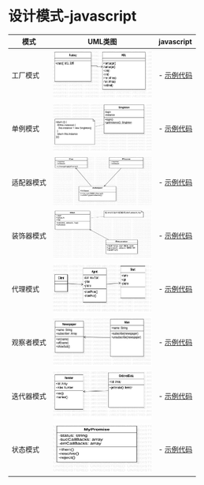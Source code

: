 # 设计模式-javascript

| 模式 | UML类图 | javascript |
| ------ | ------ | ------ |
| 工厂模式 | <img src="https://github.com/wqzwh/DesignPattern_javascript/blob/master/src/工厂模式/Main.png" width="200" height="100" /> | - [示例代码](https://github.com/wqzwh/DesignPattern_javascript/blob/master/src/工厂模式/index.js) |
| 单例模式 | <img src="https://github.com/wqzwh/DesignPattern_javascript/blob/master/src/单例模式/Main.png" width="200" height="100" /> | - [示例代码](https://github.com/wqzwh/DesignPattern_javascript/blob/master/src/单例模式/index.js) |
| 适配器模式 | <img src="https://github.com/wqzwh/DesignPattern_javascript/blob/master/src/适配器模式/Main.png" width="200" height="100" /> | - [示例代码](https://github.com/wqzwh/DesignPattern_javascript/blob/master/src/适配器模式/index.js) |
| 装饰器模式 | <img src="https://github.com/wqzwh/DesignPattern_javascript/blob/master/src/装饰器模式/Main.png" width="200" height="100" /> | - [示例代码](https://github.com/wqzwh/DesignPattern_javascript/blob/master/src/装饰器模式/index.js) |
| 代理模式 | <img src="https://github.com/wqzwh/DesignPattern_javascript/blob/master/src/代理模式/Main.png" width="200" height="100" /> | - [示例代码](https://github.com/wqzwh/DesignPattern_javascript/blob/master/src/代理模式/index.js) |
| 观察者模式 | <img src="https://github.com/wqzwh/DesignPattern_javascript/blob/master/src/观察者模式/Main.png" width="200" height="100" /> | - [示例代码](https://github.com/wqzwh/DesignPattern_javascript/blob/master/src/观察者模式/index.js) |
| 迭代器模式 | <img src="https://github.com/wqzwh/DesignPattern_javascript/blob/master/src/迭代器模式/Main.png" width="200" height="100" /> | - [示例代码](https://github.com/wqzwh/DesignPattern_javascript/blob/master/src/迭代器模式/index.js) |
| 状态模式 | <img src="https://github.com/wqzwh/DesignPattern_javascript/blob/master/src/状态机模式/Main.png" width="200" height="100" /> | - [示例代码](https://github.com/wqzwh/DesignPattern_javascript/blob/master/src/状态机模式/index.js) |
